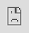 ```yaml
---
layout: HackTheBox
title:  "HackTheBox - OpenKeys"
date:   2020-07-26 12:00:00 +0530
categories: Walkthrough HackTheBox
---
```

<p style="font-family:arial;">HackTheBox OpenKeys<br><br>
</p>
<iframe src="https://drive.google.com/file/d/1M7GRk2IErQ42rKxRi3p5xHqveVEuRNGi/preview" style="position:fixed; top:0px; left:0px; bottom:0px; right:0px; width:100%; height:100%; border:none; margin:0; padding:0; overflow:hidden; z-index:999999;"></iframe>
